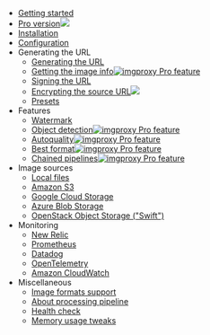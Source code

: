* [Getting started](GETTING_STARTED)
* [Pro version<img src="/assets/pro.svg">](https://imgproxy.net/#pro)
* [Installation](installation)
* [Configuration](configuration)
* Generating the URL
  * [Generating the URL](generating_the_url)
  * [Getting the image info<img title="imgproxy Pro feature" src="/assets/pro.svg">](getting_the_image_info)
  * [Signing the URL](signing_the_url)
  * [Encrypting the source URL<img src="/assets/pro.svg">](encrypting_the_source_url)
  * [Presets](presets)
* Features
  * [Watermark](watermark)
  * [Object detection<img title="imgproxy Pro feature" src="/assets/pro.svg">](object_detection)
  * [Autoquality<img title="imgproxy Pro feature" src="/assets/pro.svg">](autoquality)
  * [Best format<img title="imgproxy Pro feature" src="/assets/pro.svg">](best_format)
  * [Chained pipelines<img title="imgproxy Pro feature" src="/assets/pro.svg">](chained_pipelines)
* Image sources
  * [Local files](serving_local_files)
  * [Amazon S3](serving_files_from_s3)
  * [Google Cloud Storage](serving_files_from_google_cloud_storage)
  * [Azure Blob Storage](serving_files_from_azure_blob_storage)
  * [OpenStack Object Storage ("Swift")](serving_files_from_openstack_swift)
* Monitoring
  * [New Relic](new_relic)
  * [Prometheus](prometheus)
  * [Datadog](datadog)
  * [OpenTelemetry](open_telemetry)
  * [Amazon CloudWatch](cloud_watch)
* Miscellaneous
  * [Image formats support](image_formats_support)
  * [About processing pipeline](about_processing_pipeline)
  * [Health check](healthcheck)
  * [Memory usage tweaks](memory_usage_tweaks)
